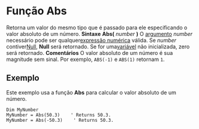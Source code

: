 
# Função Abs



Retorna um valor do mesmo tipo que é passado para ele especificando o valor absoluto de um número.
 **Sintaxe**
 **Abs(** _number_ **)**
O [argumento](b8bdf64f-5920-1ae9-16d0-b26d09524a30.md) _number_ necessário pode ser qualquer[expressão numérica](b8bdf64f-5920-1ae9-16d0-b26d09524a30.md) válida. Se _number_ contiver[Null](b8bdf64f-5920-1ae9-16d0-b26d09524a30.md),  **Null** será retornado. Se for uma[variável](b8bdf64f-5920-1ae9-16d0-b26d09524a30.md) não inicializada, zero será retornado.
 **Comentários**
O valor absoluto de um número é sua magnitude sem sinal. Por exemplo,  `ABS(-1)` e `ABS(1)` retornam `1`.

## Exemplo

Este exemplo usa a função  **Abs** para calcular o valor absoluto de um número.


```
Dim MyNumber
MyNumber = Abs(50.3)    ' Returns 50.3.
MyNumber = Abs(-50.3)    ' Returns 50.3.
```

